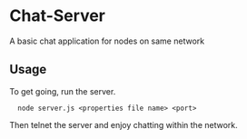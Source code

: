 # Chat-Server
A basic chat application for nodes on same network

## Usage

To get going, run the server.
```
  node server.js <properties file name> <port>
```
Then telnet the server and enjoy chatting within the network.
